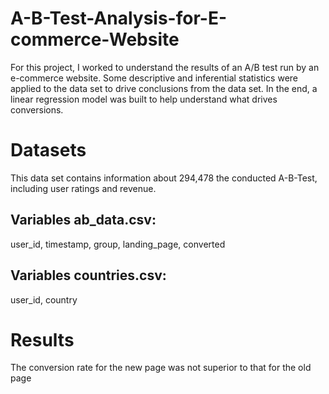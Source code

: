 # A-B-Test-Analysis-for-E-commerce-Website

For this project, I worked to understand the results of an A/B test run by an e-commerce website. Some descriptive and inferential statistics were applied to the data set to drive conclusions from the data set. In the end, a linear regression model was built to help understand what drives conversions. 

# Datasets
This data set contains information about 294,478 the conducted A-B-Test, including user ratings and revenue.

## Variables ab_data.csv:
user_id,
timestamp,
group,
landing_page,
converted

## Variables countries.csv:
user_id,
country

# Results
The conversion rate for the new page was not superior to that for the old page


